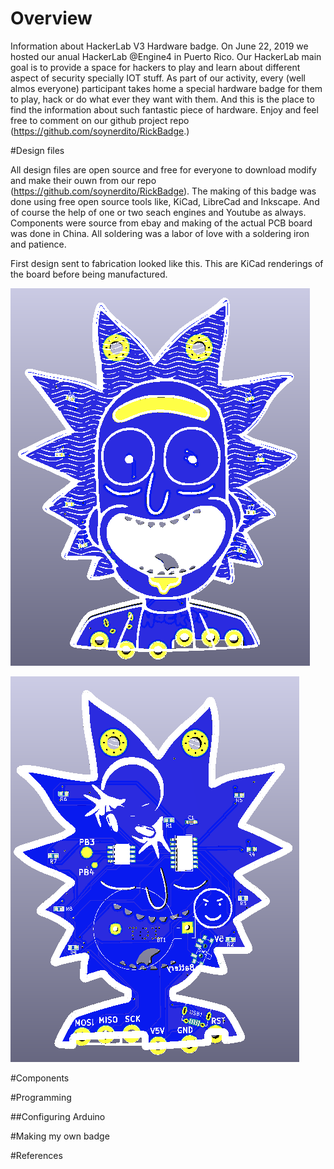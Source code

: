 # Overview

Information about HackerLab V3 Hardware badge. On June 22, 2019 we hosted our anual HackerLab @Engine4 in Puerto Rico. Our HackerLab main goal is to provide a space for hackers to play and learn about different aspect of security specially IOT stuff.
As part of our activity, every (well almos everyone) participant takes home a special hardware badge for them to play, hack or do what ever they want with them. And this is the place to find the information about such fantastic piece of hardware. Enjoy and feel free to comment on our github project repo (https://github.com/soynerdito/RickBadge.)

#Design files

All design files are open source and free for everyone to download modify and make their ouwn from our repo (https://github.com/soynerdito/RickBadge). The making of this badge was done using free open source tools like, KiCad, LibreCad and Inkscape. And of course the help of one or two seach engines and Youtube as always.
Components were source from ebay and making of the actual PCB board was done in China. All soldering was a labor of love with a soldering iron and patience.

First design sent to fabrication looked like this. This are KiCad renderings of the board before being manufactured.

![Board 3D](img/rick3dblue.png)

![Back Side](img/rick3dblue_back.png)

#Components

#Programming

##Configuring Arduino

#Making my own badge

#References
